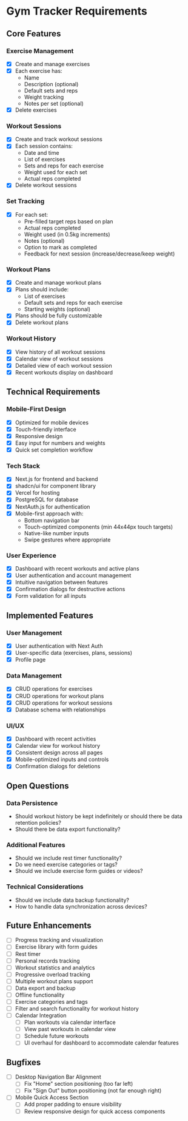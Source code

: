 # Gym Tracker Requirements

## Core Features

### Exercise Management

- [x] Create and manage exercises
- [x] Each exercise has:
  - Name
  - Description (optional)
  - Default sets and reps
  - Weight tracking
  - Notes per set (optional)
- [x] Delete exercises

### Workout Sessions

- [x] Create and track workout sessions
- [x] Each session contains:
  - Date and time
  - List of exercises
  - Sets and reps for each exercise
  - Weight used for each set
  - Actual reps completed
- [x] Delete workout sessions

### Set Tracking

- [x] For each set:
  - Pre-filled target reps based on plan
  - Actual reps completed
  - Weight used (in 0.5kg increments)
  - Notes (optional)
  - Option to mark as completed
  - Feedback for next session (increase/decrease/keep weight)

### Workout Plans

- [x] Create and manage workout plans
- [x] Plans should include:
  - List of exercises
  - Default sets and reps for each exercise
  - Starting weights (optional)
- [x] Plans should be fully customizable
- [x] Delete workout plans

### Workout History

- [x] View history of all workout sessions
- [x] Calendar view of workout sessions
- [x] Detailed view of each workout session
- [x] Recent workouts display on dashboard

## Technical Requirements

### Mobile-First Design

- [x] Optimized for mobile devices
- [x] Touch-friendly interface
- [x] Responsive design
- [x] Easy input for numbers and weights
- [x] Quick set completion workflow

### Tech Stack

- [x] Next.js for frontend and backend
- [x] shadcn/ui for component library
- [x] Vercel for hosting
- [x] PostgreSQL for database
- [x] NextAuth.js for authentication
- [x] Mobile-first approach with:
  - Bottom navigation bar
  - Touch-optimized components (min 44x44px touch targets)
  - Native-like number inputs
  - Swipe gestures where appropriate

### User Experience

- [x] Dashboard with recent workouts and active plans
- [x] User authentication and account management
- [x] Intuitive navigation between features
- [x] Confirmation dialogs for destructive actions
- [x] Form validation for all inputs

## Implemented Features

### User Management

- [x] User authentication with Next Auth
- [x] User-specific data (exercises, plans, sessions)
- [x] Profile page

### Data Management

- [x] CRUD operations for exercises
- [x] CRUD operations for workout plans
- [x] CRUD operations for workout sessions
- [x] Database schema with relationships

### UI/UX

- [x] Dashboard with recent activities
- [x] Calendar view for workout history
- [x] Consistent design across all pages
- [x] Mobile-optimized inputs and controls
- [x] Confirmation dialogs for deletions

## Open Questions

### Data Persistence

- Should workout history be kept indefinitely or should there be data retention policies?
- Should there be data export functionality?

### Additional Features

- Should we include rest timer functionality?
- Do we need exercise categories or tags?
- Should we include exercise form guides or videos?

### Technical Considerations

- Should we include data backup functionality?
- How to handle data synchronization across devices?

## Future Enhancements

- [ ] Progress tracking and visualization
- [ ] Exercise library with form guides
- [ ] Rest timer
- [ ] Personal records tracking
- [ ] Workout statistics and analytics
- [ ] Progressive overload tracking
- [ ] Multiple workout plans support
- [ ] Data export and backup
- [ ] Offline functionality
- [ ] Exercise categories and tags
- [ ] Filter and search functionality for workout history
- [ ] Calendar Integration
  - [ ] Plan workouts via calendar interface
  - [ ] View past workouts in calendar view
  - [ ] Schedule future workouts
  - [ ] UI overhaul for dashboard to accommodate calendar features

## Bugfixes

- [ ] Desktop Navigation Bar Alignment
  - [ ] Fix "Home" section positioning (too far left)
  - [ ] Fix "Sign Out" button positioning (not far enough right)
- [ ] Mobile Quick Access Section
  - [ ] Add proper padding to ensure visibility
  - [ ] Review responsive design for quick access components
